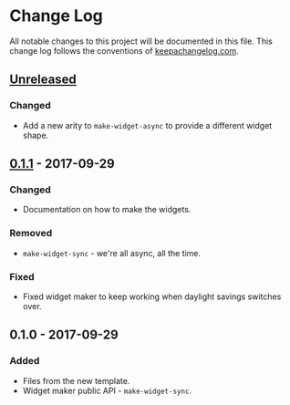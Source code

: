 # Change Log
All notable changes to this project will be documented in this file. This change log follows the conventions of [keepachangelog.com](http://keepachangelog.com/).

## [Unreleased]
### Changed
- Add a new arity to `make-widget-async` to provide a different widget shape.

## [0.1.1] - 2017-09-29
### Changed
- Documentation on how to make the widgets.

### Removed
- `make-widget-sync` - we're all async, all the time.

### Fixed
- Fixed widget maker to keep working when daylight savings switches over.

## 0.1.0 - 2017-09-29
### Added
- Files from the new template.
- Widget maker public API - `make-widget-sync`.

[Unreleased]: https://github.com/your-name/newworld/compare/0.1.1...HEAD
[0.1.1]: https://github.com/your-name/newworld/compare/0.1.0...0.1.1
